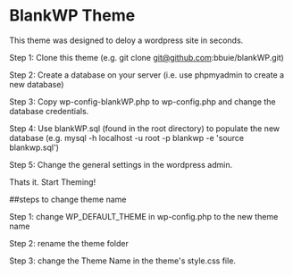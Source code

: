 # BlankWP Theme

This theme was designed to deloy a wordpress site in seconds.

Step 1: Clone this theme (e.g. git clone git@github.com:bbuie/blankWP.git)

Step 2: Create a database on your server (i.e. use phpmyadmin to create a new database)

Step 3: Copy wp-config-blankWP.php to wp-config.php and change the database credentials. 

Step 4: Use blankWP.sql (found in the root directory) to populate the new database (e.g. mysql -h localhost -u root -p blankwp -e 'source blankwp.sql')

Step 5: Change the general settings in the wordpress admin. 

Thats it. Start Theming!

##steps to change theme name

Step 1: change WP_DEFAULT_THEME in wp-config.php to the new theme name

Step 2: rename the theme folder

Step 3: change the Theme Name in the theme's style.css file. 

